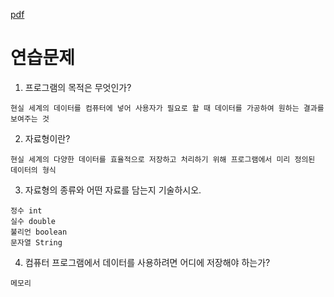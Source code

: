 [pdf](./pdf/JAVA240812simple148.pdf)
#  연습문제 
1. 프로그램의 목적은 무엇인가? 
```
현실 세계의 데이터를 컴퓨터에 넣어 사용자가 필요로 할 때 데이터를 가공하여 원하는 결과를 보여주는 것
```

2. 자료형이란? 
```
현실 세계의 다양한 데이터를 효율적으로 저장하고 처리하기 위해 프로그램에서 미리 정의된 데이터의 형식
```

3. 자료형의 종류와 어떤 자료를 담는지 기술하시오. 
```
정수 int
실수 double
불리언 boolean
문자열 String
```
4. 컴퓨터 프로그램에서 데이터를 사용하려면 어디에 저장해야 하는가?
```
메모리
```
